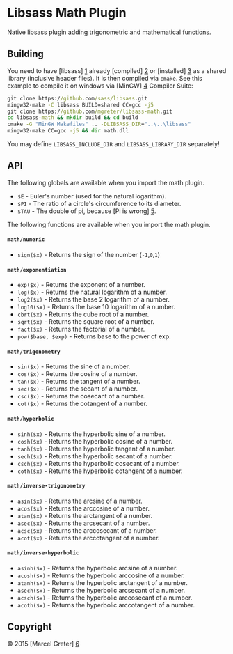 # Libsass Math Plugin

Native libsass plugin adding trigonometric and mathematical functions.

## Building

You need to have [libsass] [1] already [compiled] [2] or [installed] [3] as a
shared library (inclusive header files). It is then compiled via `cmake`. See
this example to compile it on windows via [MinGW] [4] Compiler Suite:

```cmd
git clone https://github.com/sass/libsass.git
mingw32-make -C libsass BUILD=shared CC=gcc -j5
git clone https://github.com/mgreter/libsass-math.git
cd libsass-math && mkdir build && cd build
cmake -G "MinGW Makefiles" .. -DLIBSASS_DIR="..\..\libsass"
mingw32-make CC=gcc -j5 && dir math.dll
```

You may define `LIBSASS_INCLUDE_DIR` and `LIBSASS_LIBRARY_DIR` separately!

## API

The following globals are available when you import the math plugin.
- `$E` - Euler's number (used for the natural logarithm).
- `$PI` - The ratio of a circle's circumference to its diameter.
- `$TAU` - The double of pi, because [Pi is wrong] [5].

The following functions are available when you import the math plugin.

#### `math/numeric`
- `sign($x)` - Returns the sign of the number (`-1`,`0`,`1`)

#### `math/exponentiation`
- `exp($x)` - Returns the exponent of a number.
- `log($x)` - Returns the natural logarithm of a number.
- `log2($x)` - Returns the base 2 logarithm of a number.
- `log10($x)` - Returns the base 10 logarithm of a number.
- `cbrt($x)` - Returns the cube root of a number.
- `sqrt($x)` - Returns the square root of a number.
- `fact($x)` - Returns the factorial of a number.
- `pow($base, $exp)` - Returns base to the power of exp.

#### `math/trigonometry`
- `sin($x)` - Returns the sine of a number.
- `cos($x)` - Returns the cosine of a number.
- `tan($x)` - Returns the tangent of a number.
- `sec($x)` - Returns the secant of a number.
- `csc($x)` - Returns the cosecant of a number.
- `cot($x)` - Returns the cotangent of a number.

#### `math/hyperbolic`
- `sinh($x)` - Returns the hyperbolic sine of a number.
- `cosh($x)` - Returns the hyperbolic cosine of a number.
- `tanh($x)` - Returns the hyperbolic tangent of a number.
- `sech($x)` - Returns the hyperbolic secant of a number.
- `csch($x)` - Returns the hyperbolic cosecant of a number.
- `coth($x)` - Returns the hyperbolic cotangent of a number.

#### `math/inverse-trigonometry`
- `asin($x)` - Returns the arcsine of a number.
- `acos($x)` - Returns the arccosine of a number.
- `atan($x)` - Returns the arctangent of a number.
- `asec($x)` - Returns the arcsecant of a number.
- `acsc($x)` - Returns the arccosecant of a number.
- `acot($x)` - Returns the arccotangent of a number.

#### `math/inverse-hyperbolic`
- `asinh($x)` - Returns the hyperbolic arcsine of a number.
- `acosh($x)` - Returns the hyperbolic arccosine of a number.
- `atanh($x)` - Returns the hyperbolic arctangent of a number.
- `asech($x)` - Returns the hyperbolic arcsecant of a number.
- `acsch($x)` - Returns the hyperbolic arccosecant of a number.
- `acoth($x)` - Returns the hyperbolic arccotangent of a number.

## Copyright

© 2015 [Marcel Greter] [6]

[1]: https://github.com/sass/libsass
[2]: https://github.com/sass/libsass/wiki/Building-Libsass
[3]: http://libsass.ocbnet.ch/installer/
[4]: http://sourceforge.net/projects/mingw-w64/files/Toolchains%20targetting%20Win32/Personal%20Builds/mingw-builds/
[5]: http://tauday.com/
[6]: https://github.com/mgreter

